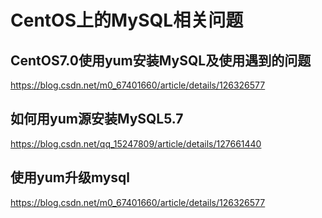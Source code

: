 # CentOS上的MySQL相关问题

## CentOS7.0使用yum安装MySQL及使用遇到的问题

https://blog.csdn.net/m0_67401660/article/details/126326577

## 如何用yum源安装MySQL5.7

https://blog.csdn.net/qq_15247809/article/details/127661440

## 使用yum升级mysql

https://blog.csdn.net/m0_67401660/article/details/126326577